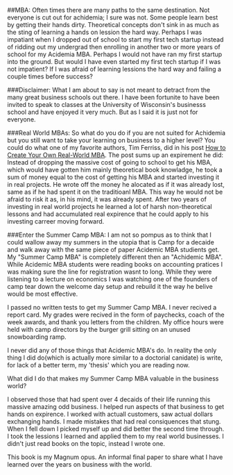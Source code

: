 ##MBA:
Often times there are many paths to the same destination. Not everyone is cut out for achidemia; I sure was not. Some people learn best by getting their hands dirty. Theoretical concepts don't sink in as much as the sting of learning a hands on lession the hard way. Perhaps I was impatiant when I dropped out of school to start my first tech startup instead of ridding out my undergrad then enrolling in another two or more years of school for my Acidemia MBA. Perhaps I would not have ran my first startup into the ground. But would I have even started my first tech startup if I was not impatient? If I was afraid of learning lessions the hard way and failing a couple times before success?

###Disclaimer:
What I am about to say is not meant to detract from the many great business schools out there. I have been fortunite to have been invited to speak to classes at the University of Wisconsin's businesss school and have enjoyed it very much. But as I said it is just not for everyone. 

###Real World MBAs:
So what do you do if you are not suited for Achidemia but you still want to take your learning on business to a higher level? You could do what one of my favorite authors, Tim Ferriss, did in his post [How to Create Your Own Real-World MBA](http://fourhourworkweek.com/2010/06/28/mba/). The post sums up an expirement he did: Instead of dropping the massive cost of going to school to get his MBA, which would have gotten him mainly theoretical book knowladge, he took a sum of money equal to the cost of getting his MBA and started investing it in real projects. He wrote off the money he alocated as if it was already lost, same as if he had spent it on the traditioanl MBA. This way he would not be afraid to risk it as, in his mind, it was already spent. After two years of investing in real world projects he learned a lot of harsh non-theoretical lessons and had accumulated real expirence that he could apply to his investing carreer moving forward.

###Enter the Summer Camp MBA:
I am not so pompus as to think that I could wallow away my summers in the utopia that is Camp for a decaide and walk away with the same piece of paper Acidemic MBA studients get. My "Summer Camp MBA" is completely different then an "Achidemic MBA". While Acidemic MBA students were reading books on accounting pratices I was making sure the line for registration wasnt to long. While they were listening to a lecture on economics I was watching one of the founders of camp tear down the welcome day setup and rebuild it the way he belive would be most effective.

I passed no written tests to get my Summer Camp MBA. I never recived a report card. My grades were recived in the form of paychecks, coach of the week awards, and thank you letters from the children. My office hours were held with camp directors by the burger grill sitting on an unused snowboarding ramp.


I never did any of those things that Acidemic MBA's do. In reality the only thing I did do(which is actually more similar to a doctorial canidate) is write, for lack of a better term, my 'thesis' which you are reading now.


What did I do that makes my Summer Camp MBA valuable in the business world?


I observed those that had spent over 4 decaids of their life running this massive amazing odd business.
I helped run aspects of that business to get hands on expirence. 
I worked with actuall customers, saw actual dollars exchanging hands.
I made mistakes that had real consiquences that stung. When I fell down I picked myself up and did better the second time through.
I took the lessions I learned and applied them to my real world businesses.
I didn't just read books on the topic, instead I wrote one.

This book is my Magnum opus. An informal final paper to share what I have learned over the years on business with the world. 




